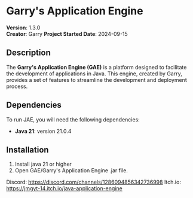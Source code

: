 # Garry's Application Engine

**Version**: 1.3.0  
**Creator**: Garry
**Project Started Date**: 2024-09-15  

## Description

The **Garry's Application Engine (GAE)** is a platform designed to facilitate the development of applications in Java. This engine, created by Garry, provides a set of features to streamline the development and deployment process.

## Dependencies

To run JAE, you will need the following dependencies:

- **Java 21**: version 21.0.4

## Installation

1. Install java 21 or higher
2. Open GAE/Garry's Application Engine .jar file.

Discord: https://discord.com/channels/1286094856342736998
Itch.io: https://jmgyt-14.itch.io/java-application-engine
